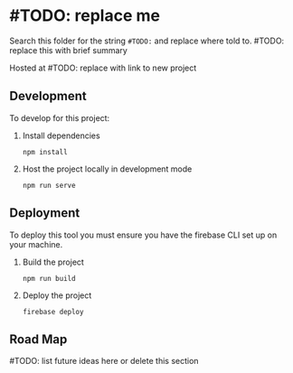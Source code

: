 # #TODO: replace me

Search this folder for the string `#TODO:` and replace where told to. #TODO: replace this with brief summary

Hosted at #TODO: replace with link to new project

## Development
To develop for this project:
1. Install dependencies
	```
	npm install
	```
2. Host the project locally in development mode
	```
	npm run serve
	```

## Deployment
To deploy this tool you must ensure you have the firebase CLI set up on your machine.
1. Build the project
	```
	npm run build
	```
2. Deploy the project
	```
	firebase deploy
	```

## Road Map
#TODO: list future ideas here or delete this section